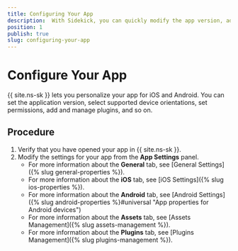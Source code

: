 ```yaml
---
title: Configuring Your App
description:  With Sidekick, you can quickly modify the app version, add plugins or easily personalize your app for iOS and Android devices.
position: 1
publish: true
slug: configuring-your-app
---
```


# Configure Your App

{{ site.ns-sk }} lets you personalize your app for iOS and Android. You can set the application version, select supported device orientations, set permissions, add and manage plugins, and so on.

## Procedure

1. Verify that you have opened your app in {{ site.ns-sk }}.
1. Modify the settings for your app from the **App Settings** panel.
	* For more information about the **General** tab, see [General Settings]({% slug general-properties %}).
	* For more information about the **iOS** tab, see [iOS Settings]({% slug ios-properties %}).
	* For more information about the **Android** tab, see [Android Settings]({% slug android-properties %}#universal "App properties for Android devices")
	* For more information about the **Assets** tab, see [Assets Management]({% slug assets-management %}).
	* For more information about the **Plugins** tab, see [Plugins Management]({% slug plugins-management %}).

